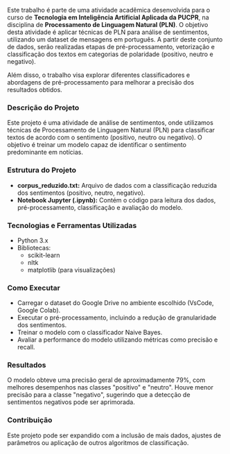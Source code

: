 Este trabalho é parte de uma atividade acadêmica desenvolvida para o curso de **Tecnologia em Inteligência Artificial Aplicada da PUCPR**, na disciplina de **Processamento de Linguagem Natural (PLN)**. O objetivo desta atividade é aplicar técnicas de PLN para análise de sentimentos, utilizando um dataset de mensagens em português. A partir deste conjunto de dados, serão realizadas etapas de pré-processamento, vetorização e classificação dos textos em categorias de polaridade (positivo, neutro e negativo).

Além disso, o trabalho visa explorar diferentes classificadores e abordagens de pré-processamento para melhorar a precisão dos resultados obtidos.

### **Descrição do Projeto**
Este projeto é uma atividade de análise de sentimentos, onde utilizamos técnicas de Processamento de Linguagem Natural (PLN) para classificar textos de acordo com o sentimento (positivo, neutro ou negativo). O objetivo é treinar um modelo capaz de identificar o sentimento predominante em notícias.

### **Estrutura do Projeto**
* **corpus_reduzido.txt:** Arquivo de dados com a classificação reduzida dos sentimentos (positivo, neutro, negativo).
* **Notebook Jupyter (.ipynb):** Contém o código para leitura dos dados, pré-processamento, classificação e avaliação do modelo.
  
### **Tecnologias e Ferramentas Utilizadas**
* Python 3.x
* Bibliotecas:
  * scikit-learn
  * nltk
  * matplotlib (para visualizações)

### **Como Executar**

* Carregar o dataset do Google Drive no ambiente escolhido (VsCode, Google Colab).
* Executar o pré-processamento, incluindo a redução de granularidade dos sentimentos.
* Treinar o modelo com o classificador Naive Bayes.
* Avaliar a performance do modelo utilizando métricas como precisão e recall.

### **Resultados**
O modelo obteve uma precisão geral de aproximadamente 79%, com melhores desempenhos nas classes "positivo" e "neutro". Houve menor precisão para a classe "negativo", sugerindo que a detecção de sentimentos negativos pode ser aprimorada.

### **Contribuição**
Este projeto pode ser expandido com a inclusão de mais dados, ajustes de parâmetros ou aplicação de outros algoritmos de classificação.
